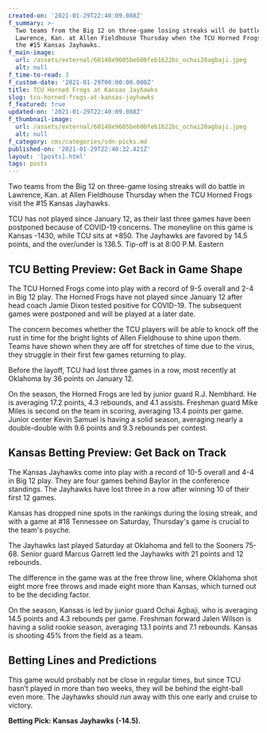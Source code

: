 ```yaml
---
created-on: '2021-01-29T22:40:09.088Z'
f_summary: >-
  Two teams from the Big 12 on three-game losing streaks will do battle in
  Lawrence, Kan. at Allen Fieldhouse Thursday when the TCU Horned Frogs visit
  the #15 Kansas Jayhawks.
f_main-image:
  url: /assets/external/60148e9605be600feb1622bc_ochai20agbaji.jpeg
  alt: null
f_time-to-read: 3
f_custom-date: '2021-01-29T00:00:00.000Z'
title: TCU Horned Frogs at Kansas Jayhawks
slug: tcu-horned-frogs-at-kansas-jayhawks
f_featured: true
updated-on: '2021-01-29T22:40:09.088Z'
f_thumbnail-image:
  url: /assets/external/60148e9605be600feb1622bc_ochai20agbaji.jpeg
  alt: null
f_category: cms/categories/sdn-picks.md
published-on: '2021-01-29T22:40:32.421Z'
layout: '[posts].html'
tags: posts
---
```


Two teams from the Big 12 on three-game losing streaks will do battle in Lawrence, Kan. at Allen Fieldhouse Thursday when the TCU Horned Frogs visit the #15 Kansas Jayhawks.

  

TCU has not played since January 12, as their last three games have been postponed because of COVID-19 concerns. The moneyline on this game is Kansas -1430, while TCU sits at +850. The Jayhawks are favored by 14.5 points, and the over/under is 136.5. Tip-off is at 8:00 P.M. Eastern

TCU Betting Preview: Get Back in Game Shape
-------------------------------------------

The TCU Horned Frogs come into play with a record of 9-5 overall and 2-4 in Big 12 play. The Horned Frogs have not played since January 12 after head coach Jamie Dixon tested positive for COVID-19. The subsequent games were postponed and will be played at a later date.

  

The concern becomes whether the TCU players will be able to knock off the rust in time for the bright lights of Allen Fieldhouse to shine upon them. Teams have shown when they are off for stretches of time due to the virus, they struggle in their first few games returning to play.

  

Before the layoff, TCU had lost three games in a row, most recently at Oklahoma by 36 points on January 12.

  

On the season, the Horned Frogs are led by junior guard R.J. Nembhard. He is averaging 17.2 points, 4.3 rebounds, and 4.1 assists. Freshman guard Mike Miles is second on the team in scoring, averaging 13.4 points per game. Junior center Kevin Samuel is having a solid season, averaging nearly a double-double with 9.6 points and 9.3 rebounds per contest.

Kansas Betting Preview: Get Back on Track
-----------------------------------------

The Kansas Jayhawks come into play with a record of 10-5 overall and 4-4 in Big 12 play. They are four games behind Baylor in the conference standings. The Jayhawks have lost three in a row after winning 10 of their first 12 games.

  

Kansas has dropped nine spots in the rankings during the losing streak, and with a game at #18 Tennessee on Saturday, Thursday's game is crucial to the team's psyche.

  

The Jayhawks last played Saturday at Oklahoma and fell to the Sooners 75-68. Senior guard Marcus Garrett led the Jayhawks with 21 points and 12 rebounds.

  

The difference in the game was at the free throw line, where Oklahoma shot eight more free throws and made eight more than Kansas, which turned out to be the deciding factor.

  

On the season, Kansas is led by junior guard Ochai Agbaji, who is averaging 14.5 points and 4.3 rebounds per game. Freshman forward Jalen Wilson is having a solid rookie season, averaging 13.1 points and 7.1 rebounds. Kansas is shooting 45% from the field as a team.

Betting Lines and Predictions
-----------------------------

This game would probably not be close in regular times, but since TCU hasn’t played in more than two weeks, they will be behind the eight-ball even more. The Jayhawks should run away with this one early and cruise to victory.

  

**Betting Pick: Kansas Jayhawks (-14.5).**

‍
